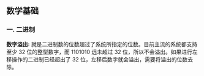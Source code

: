 ## 数学基础
### 一. 二进制  
**数字溢出:** 就是二进制数的位数超过了系统所指定的位数。目前主流的系统都支持至少 32 位的整型数字，而 1101010 远未超过 32 位，所以不会溢出。如果进行左移操作的二进制已经超出了 32 位，左移后数字就会溢出，需要将溢出的位数去除。  

